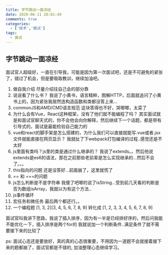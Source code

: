```yaml
---
title: 字节跳动一面凉经
date: 2020-06-11 20:01:49
comments: true
categories: 
  - ['技术','面试']
tags:
  - 面试
---
```

## 字节跳动一面凉经

面试官人超级好，一直在引导我，可能是因为第一次面试吧，还是不可避免的紧张了，错过了机会，但是要吸取教训，继续加油吧。


1. 做自我介绍
尽量介绍往自己会的部分靠
2. 说说看了什么书？
我说了小黄书，语言精粹，图解HTTP，后面就追问了小黄书上的，因为紧张我居然连构造函数和类都没答上来...
3. commonJS和AMD/CMD语言规范
这块答得也不好，哭唧唧，太菜了
4. 为什么会有Vue，React这种框架，没有了他们就不能编程了吗？
其实面试就是和面试官聊天式的，你不会他会向你解释，然后继续下一个话题，都是带有引导式的，面试是最能检验自己能力的
5. vue和react的脚手架是怎么搭建的，为什么我们可以直接就能写.vue或者.jsx文件就能直接在网页显示？
我就扯了下webpack打包编译的过程..感觉还是不太好
6. js里面有类吗？js里的类是通过什么继承的？
我说了extends。。然后他说extends是es6的语法，那在之前那些老前辈是怎么实现继承的...然后不会了。。。
7. this指向的问题
还是没答好...前面崩了，这里就慌了
8. == 和 ===的问题
9. js怎么判断是不是字符串
我傻了吧唧的说了isString...受到前几天看的判断是否为数组isArray，我就以为有这个方法..
10. js事件循环
11. 宏任务和微任务
最后两个都还行。。
12. 一个编程题
[1, 3, 2][3, 4, 5, 6, 7, 8, 9]
转化成
[1, 2, 3, 3, 4, 5, 6, 7, 8, 9]

面试官叫我讲下思路，我说了插入排序，因为有一半是已经排好序的，然后问我能不能优化一下，插入排序是两个for的
我就说加一个判断条件..满足条件了就不需要接下来的比较了


ps: 面试心态还是要放好，真的真的心态很重要，不用因为一道题不会就接着接下来的题都崩了，面试官都是不错的,
加油整理心态继续学习。

